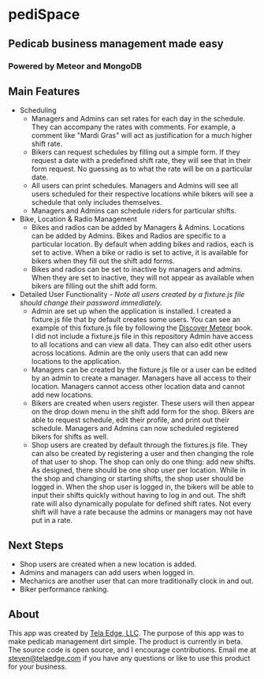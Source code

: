 # pediSpace
## Pedicab business management made easy
### Powered by Meteor and MongoDB

## Main Features
 - Scheduling
	- Managers and Admins can set rates for each day in the schedule. They can accompany the rates with comments. For example, a comment like "Mardi Gras" will act as justification for a much higher shift rate.
	- Bikers can request schedules by filling out a simple form. If they request a date with a predefined shift rate, they will see that in their form request. No guessing as to what the rate will be on a particular date.
	- All users can print schedules. Managers and Admins will see all users scheduled for their respective locations while bikers will see a schedule that only includes themselves.
	- Managers and Admins can schedule riders for particular shifts.
 - Bike, Location & Radio Management
	- Bikes and radios can be added by Managers & Admins. Locations can be added by Admins. Bikes and Radios are specific to a particular location. By default when adding bikes and radios, each is set to active. When a bike or radio is set to active, it is available for bikers when they fill out the shift add forms.
	- Bikes and radios can be set to inactive by managers and admins. When they are set to inactive, they will not appear as available when bikers are filling out the shift add form.
 - Detailed User Functionality - *Note all users created by a fixture.js file should change their password immediately.*
	- Admin are set up when the application is installed. I created a fixture.js file that by default creates some users. You can see an example of this fixture.js file by following the [Discover Meteor](http://discovermeteor.com) book. I did not include a fixture.js file in this repository Admin have access to all locations and can view all data. They can also edit other users across locations. Admin are the only users that can add new locations to the application.
	- Managers can be created by the fixture.js file or a user can be edited by an admin to create a manager. Managers have all access to their location. Managers cannot access other location data and cannot add new locations.
	- Bikers are created when users register. These users will then appear on the drop down menu in the shift add form for the shop. Bikers are able to request schedule, edit their profile, and print out their schedule. Managers and Admins can now scheduled registered bikers for shifts as well.
	- Shop users are created by default through the fixtures.js file. They can also be created by registering a user and then changing the role of that user to shop. The shop can only do one thing: add new shifts. As designed, there should be one shop user per location. While in the shop and changing or starting shifts, the shop user should be logged in. When the shop user is logged in, the bikers will be able to input their shifts quickly without having to log in and out. The shift rate will also dynamically populate for defined shift rates. Not every shift will have a rate because the admins or managers may not have put in a rate.

## Next Steps
 - Shop users are created when a new location is added.
 - Admins and managers can add users when logged in.
 - Mechanics are another user that can more traditionally clock in and out.
 - Biker performance ranking.

## About
This app was created by [Tela Edge, LLC](http://telaedge.com). The purpose of this app was to make pedicab management dirt simple. The product is currently in beta. The source code is open source, and I encourage contributions. Email me at [steven@telaedge.com](mailto:steven@telaedge.com) if you have any questions or like to use this product for your business. 